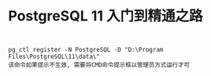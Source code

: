# PostgreSQL 11 入门到精通之路
##
```text

pg_ctl register -N PostgreSQL -D "D:\Program Files\PostgreSQL\11\data\"
该命令如果提示不生效, 需要将CMD命令提示框以管理员方式运行才可
```
